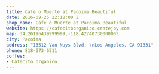 ```yaml
---
title: Cafe o Muerte at Pacoima Beautiful
date: 2016-09-25 22:18:00 Z
shop_name: Cafe o Muerte at Pacoima Beautiful
website: https://cafecitoorganico.cratejoy.com
map: 34.26196439999999,-118.42740730000003
city: Pacoima
address: "13512 Van Nuys Blvd, \nLos Angeles, CA 91331"
phone: 818-573-6511
coffee:
- Cafecito Organico
---
```


